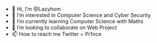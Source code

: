 - 👋 Hi, I’m @Lazyhom
- 👀 I’m interested in Computer Science and Cyber Security
- 🌱 I’m currently learning Computer Science with Maths
- 💞️ I’m looking to collaborate on Web Project
- 📫 How to reach me Twitter = Pr1nce

